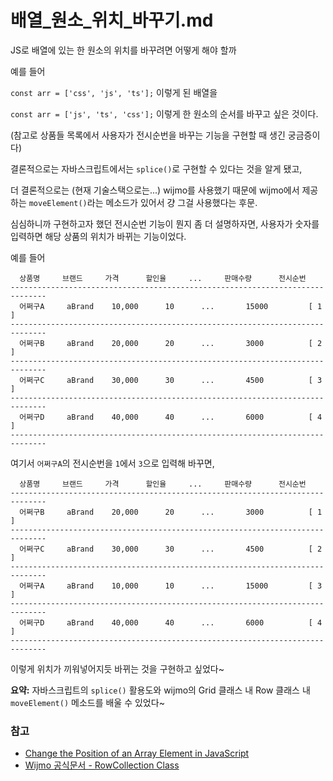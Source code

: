 # 배열_원소_위치_바꾸기.md

JS로 배열에 있는 한 원소의 위치를 바꾸려면 어떻게 해야 할까

예를 들어

`const arr = ['css', 'js', 'ts'];` 이렇게 된 배열을

`const arr = ['js', 'ts', 'css'];` 이렇게 한 원소의 순서를 바꾸고 싶은 것이다.

(참고로 상품들 목록에서 사용자가 전시순번을 바꾸는 기능을 구현할 때 생긴 궁금증이다)

결론적으로는 자바스크립트에서는 `splice()`로 구현할 수 있다는 것을 알게 됐고,

더 결론적으로는 (현재 기술스택으로는...) wijmo를 사용했기 때문에 wijmo에서 제공하는 `moveElement()`라는 메소드가 있어서 걍 그걸 사용했다는 후문.


심심하니까 구현하고자 했던 전시순번 기능이 뭔지 좀 더 설명하자면, 사용자가 숫자를 입력하면 해당 상품의 위치가 바뀌는 기능이었다.

예를 들어
```
  상품명     브랜드     가격      할인율     ...     판매수량      전시순번
------------------------------------------------------------------------------
  어쩌구A     aBrand    10,000      10      ...       15000         [ 1 ]
------------------------------------------------------------------------------
  어쩌구B     aBrand    20,000      20      ...       3000          [ 2 ]
------------------------------------------------------------------------------
  어쩌구C     aBrand    30,000      30      ...       4500          [ 3 ]
------------------------------------------------------------------------------
  어쩌구D     aBrand    40,000      40      ...       6000          [ 4 ]
------------------------------------------------------------------------------
```

여기서 `어쩌구A`의 전시순번을 `1`에서 `3`으로 입력해 바꾸면,
```
  상품명     브랜드     가격      할인율     ...     판매수량      전시순번
------------------------------------------------------------------------------
  어쩌구B     aBrand    20,000      20      ...       3000          [ 1 ]
------------------------------------------------------------------------------
  어쩌구C     aBrand    30,000      30      ...       4500          [ 2 ]
------------------------------------------------------------------------------
  어쩌구A     aBrand    10,000      10      ...       15000         [ 3 ]
------------------------------------------------------------------------------
  어쩌구D     aBrand    40,000      40      ...       6000          [ 4 ]
------------------------------------------------------------------------------
```
이렇게 위치가 끼워넣어지듯 바뀌는 것을 구현하고 싶었다~

**요약:** 자바스크립트의 `splice()` 활용도와 wijmo의 Grid 클래스 내 Row 클래스 내 `moveElement()` 메소드를 배울 수 있었다~

### 참고
* [Change the Position of an Array Element in JavaScript](https://bobbyhadz.com/blog/javascript-change-position-of-element-in-array)
* [Wijmo 공식문서 - RowCollection Class](https://www.grapecity.com/wijmo/api/classes/wijmo_grid.rowcollection.html#moveelement)
